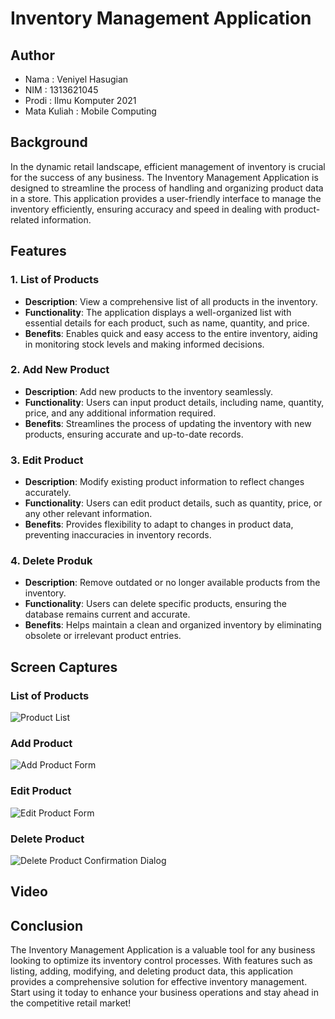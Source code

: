 # Inventory Management Application

## Author
- Nama         : Veniyel Hasugian
- NIM          : 1313621045
- Prodi        : Ilmu Komputer 2021
- Mata Kuliah  : Mobile Computing

## Background

In the dynamic retail landscape, efficient management of inventory is crucial for the success of any business. The Inventory Management Application is designed to streamline the process of handling and organizing product data in a store. This application provides a user-friendly interface to manage the inventory efficiently, ensuring accuracy and speed in dealing with product-related information.

## Features

### 1. List of Products

- **Description**: View a comprehensive list of all products in the inventory.
- **Functionality**: The application displays a well-organized list with essential details for each product, such as name, quantity, and price.
- **Benefits**: Enables quick and easy access to the entire inventory, aiding in monitoring stock levels and making informed decisions.

### 2. Add New Product

- **Description**: Add new products to the inventory seamlessly.
- **Functionality**: Users can input product details, including name, quantity, price, and any additional information required.
- **Benefits**: Streamlines the process of updating the inventory with new products, ensuring accurate and up-to-date records.

### 3. Edit Product

- **Description**: Modify existing product information to reflect changes accurately.
- **Functionality**: Users can edit product details, such as quantity, price, or any other relevant information.
- **Benefits**: Provides flexibility to adapt to changes in product data, preventing inaccuracies in inventory records.

### 4. Delete Produk

- **Description**: Remove outdated or no longer available products from the inventory.
- **Functionality**: Users can delete specific products, ensuring the database remains current and accurate.
- **Benefits**: Helps maintain a clean and organized inventory by eliminating obsolete or irrelevant product entries.

## Screen Captures

### List of Products
![Product List](https://github.com/VeniyelHsg/Veniyel_UAS_MobileComputing/assets/155172946/8b046a2f-9f27-43db-aa69-64e08196508d)

### Add Product
![Add Product Form](https://github.com/VeniyelHsg/Veniyel_UAS_MobileComputing/assets/155172946/b50a1786-074f-4306-b205-581c66d6c257)

### Edit Product
![Edit Product Form](https://github.com/VeniyelHsg/Veniyel_UAS_MobileComputing/assets/155172946/230efa5c-34f4-45a7-8314-07e2d7dde952)

### Delete Product
![Delete Product Confirmation Dialog](https://github.com/VeniyelHsg/Veniyel_UAS_MobileComputing/assets/155172946/95bdf92e-98ac-4ab2-9887-9ed15f2f40b8)

## Video

## Conclusion

The Inventory Management Application is a valuable tool for any business looking to optimize its inventory control processes. With features such as listing, adding, modifying, and deleting product data, this application provides a comprehensive solution for effective inventory management. Start using it today to enhance your business operations and stay ahead in the competitive retail market!
